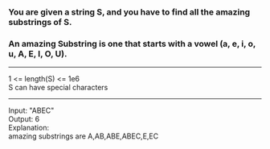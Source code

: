 ### You are given a string S, and you have to find all the amazing substrings of S.

### An amazing Substring is one that starts with a vowel (a, e, i, o, u, A, E, I, O, U).

<hr>
1 <= length(S) <= 1e6<br>
S can have special characters<br>
<hr>
Input: "ABEC"<br>
Output: 6<br>
Explanation: <br>
amazing substrings are A,AB,ABE,ABEC,E,EC
